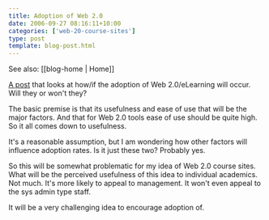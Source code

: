 ```yaml
---
title: Adoption of Web 2.0
date: 2006-09-27 08:16:11+10:00
categories: ['web-20-course-sites']
type: post
template: blog-post.html
---
```


See also: [[blog-home | Home]]

[A post](http://elearningtech.blogspot.com/2006/09/adoption-of-web-20-and-elearning-20.html) that looks at how/if the adoption of Web 2.0/eLearning will occur. Will they or won't they?

The basic premise is that its usefulness and ease of use that will be the major factors. And that for Web 2.0 tools ease of use should be quite high. So it all comes down to usefulness.

It's a reasonable assumption, but I am wondering how other factors will influence adoption rates. Is it just these two? Probably yes.

So this will be somewhat problematic for my idea of Web 2.0 course sites. What will be the perceived usefulness of this idea to individual academics. Not much. It's more likely to appeal to management. It won't even appeal to the sys admin type staff.

It will be a very challenging idea to encourage adoption of.